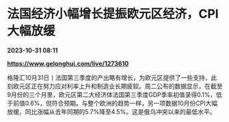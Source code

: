 # 法国经济小幅增长提振欧元区经济，CPI大幅放缓

**2023-10-31 08:11**

**https://www.gelonghui.com/live/1273610**

格隆汇10月31日丨法国第三季度的产出略有增长，为欧元区提供了一些支持，此刻欧元区正在努力应对利率上升和制造业长期疲软。周二公布的数据显示，在截至9月份的三个月里，欧元区第二大经济体法国第三季度GDP季率初值录得0.1%，低于前值0.6%，但符合预期。与整个欧洲的趋势一样，另一项数据10月份CPI大幅放缓，同比涨幅从去年同期的5.7%降至4.5%。这是俄乌冲突以来的最低水平。
